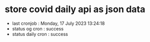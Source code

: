# store covid daily api as json data

- last cronjob : Monday, 17 July 2023 13:24:18
- status og cron : success
- status daily cron : success
      
      